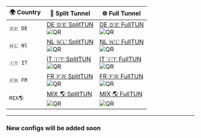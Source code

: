 | 🌍 Country | 🔀 Split Tunnel| 🌐 Full Tunnel |
|------------|----------------|----------------|
| `🇩🇪 DE`      |                                                    [DE 🇩🇪 SplitTUN](https://raw.githubusercontent.com/SHAMPOO-SIR-E-SEHAT/hehehe/refs/heads/main/Blackhole/DE%F0%9F%87%A9%F0%9F%87%AASplitTUN.json#DE🇩🇪SplitTUN)                            <br>                                                                  ![QR](https://api.qrserver.com/v1/create-qr-code/?size=120x120&data=https://raw.githubusercontent.com/SHAMPOO-SIR-E-SEHAT/hehehe/refs/heads/main/Blackhole/DE%F0%9F%87%A9%F0%9F%87%AASplitTUN.json%23DE🇩🇪SplitTUN)|                                               [DE 🇩🇪 FullTUN](https://raw.githubusercontent.com/SHAMPOO-SIR-E-SEHAT/hehehe/refs/heads/main/Blackhole/DE%F0%9F%87%A9%F0%9F%87%AAFullTUN.json#DE🇩🇪FullTUN)                               <br>                                                                  ![QR](https://api.qrserver.com/v1/create-qr-code/?size=120x120&data=https://raw.githubusercontent.com/SHAMPOO-SIR-E-SEHAT/hehehe/refs/heads/main/Blackhole/DE%F0%9F%87%A9%F0%9F%87%AAFullTUN.json%23DE🇩🇪FullTUN)
| `🇳🇱 Nl`      |                                                    [NL 🇳🇱 SplitTUN](https://raw.githubusercontent.com/SHAMPOO-SIR-E-SEHAT/hehehe/refs/heads/main/Blackhole/NL%F0%9F%87%B3%F0%9F%87%B1SplitTUN.json#NL🇳🇱SplitTUN)               <br>                                                                  ![QR](https://api.qrserver.com/v1/create-qr-code/?size=120x120&data=https://raw.githubusercontent.com/SHAMPOO-SIR-E-SEHAT/hehehe/refs/heads/main/Blackhole/NL%F0%9F%87%B3%F0%9F%87%B1SplitTUN.json%23NL🇳🇱SplitTUN)|                                               [NL 🇳🇱 FullTUN](https://raw.githubusercontent.com/SHAMPOO-SIR-E-SEHAT/hehehe/refs/heads/main/Blackhole/NL%F0%9F%87%B3%F0%9F%87%B1FullTUN.json#NL🇳🇱FullTUN)                 <br>                                                                  ![QR](https://api.qrserver.com/v1/create-qr-code/?size=120x120&data=https://raw.githubusercontent.com/SHAMPOO-SIR-E-SEHAT/hehehe/refs/heads/main/Blackhole/NL%F0%9F%87%B3%F0%9F%87%B1FullTUN.json%23NL🇳🇱FullTUN)
| `🇮🇹 IT`      |                                                    [IT 🇮🇹 SplitTUN](https://raw.githubusercontent.com/SHAMPOO-SIR-E-SEHAT/hehehe/refs/heads/main/Blackhole/IT%F0%9F%87%AE%F0%9F%87%B9SplitTUN.json#IT🇮🇹SplitTUN)           <br>                                                                  ![QR](https://api.qrserver.com/v1/create-qr-code/?size=120x120&data=https://raw.githubusercontent.com/SHAMPOO-SIR-E-SEHAT/hehehe/refs/heads/main/Blackhole/IT%F0%9F%87%AE%F0%9F%87%B9SplitTUN.json%23IT🇮🇹SplitTUN)|                                               [IT 🇮🇹 FullTUN](https://raw.githubusercontent.com/SHAMPOO-SIR-E-SEHAT/hehehe/refs/heads/main/Blackhole/IT%F0%9F%87%AE%F0%9F%87%B9FullTUN.json#IT🇮🇹FullTUN)                 <br>                                                                  ![QR](https://api.qrserver.com/v1/create-qr-code/?size=120x120&data=https://raw.githubusercontent.com/SHAMPOO-SIR-E-SEHAT/hehehe/refs/heads/main/Blackhole/IT%F0%9F%87%AE%F0%9F%87%B9FullTUN.json%23IT🇮🇹FullTUN)
| `🇫🇷 FR`      |                                                    [FR 🇫🇷 SplitTUN](https://raw.githubusercontent.com/SHAMPOO-SIR-E-SEHAT/hehehe/refs/heads/main/Blackhole/FR%F0%9F%87%AB%F0%9F%87%B7SplitTUN.json#FR🇫🇷SplitTUN)               <br>                                                                  ![QR](https://api.qrserver.com/v1/create-qr-code/?size=120x120&data=https://raw.githubusercontent.com/SHAMPOO-SIR-E-SEHAT/hehehe/refs/heads/main/Blackhole/FR%F0%9F%87%AB%F0%9F%87%B7SplitTUN.json%23FR🇫🇷SplitTUN)|                                               [FR 🇫🇷 FullTUN](https://raw.githubusercontent.com/SHAMPOO-SIR-E-SEHAT/hehehe/refs/heads/main/Blackhole/FR%F0%9F%87%AB%F0%9F%87%B7FullTUN.json#FR🇫🇷FullTUN)              <br>                                                                  ![QR](https://api.qrserver.com/v1/create-qr-code/?size=120x120&data=https://raw.githubusercontent.com/SHAMPOO-SIR-E-SEHAT/hehehe/refs/heads/main/Blackhole/FR%F0%9F%87%AB%F0%9F%87%B7FullTUN.json%23FR🇫🇷FullTUN)                                                 | `🇦🇲 AM`      |                                                 [AM 🇦🇲 SplitTUN](https://raw.githubusercontent.com/SHAMPOO-SIR-E-SEHAT/hehehe/refs/heads/main/Blackhole/AM%F0%9F%87%A6%F0%9F%87%B2SplitTUN.json#AM🇦🇲SplitTUN)               <br>                                                                  ![QR](https://api.qrserver.com/v1/create-qr-code/?size=120x120&data=https://raw.githubusercontent.com/SHAMPOO-SIR-E-SEHAT/hehehe/refs/heads/main/Blackhole/AM%F0%9F%87%A6%F0%9F%87%B2SplitTUN.json%23AM🇦🇲SplitTUN)|                                               [AM 🇦🇲 FullTUN](https://raw.githubusercontent.com/SHAMPOO-SIR-E-SEHAT/hehehe/refs/heads/main/Blackhole/AM%F0%9F%87%A6%F0%9F%87%B2FullTUN.json#AM🇦🇲FullTUN)                <br>                                                                  ![QR](https://api.qrserver.com/v1/create-qr-code/?size=120x120&data=https://raw.githubusercontent.com/SHAMPOO-SIR-E-SEHAT/hehehe/refs/heads/main/Blackhole/AM%F0%9F%87%A6%F0%9F%87%B2FullTUN.json%23AM🇦🇲FullTUN)
| `MIX🌎`      |                                                    [MIX 🌎 SplitTUN](https://raw.githubusercontent.com/SHAMPOO-SIR-E-SEHAT/hehehe/refs/heads/main/Blackhole/MIX%F0%9F%8C%8ESplitTUN.json#MIX🌎SplitTUN)                                      <br>                                                                  ![QR](https://api.qrserver.com/v1/create-qr-code/?size=120x120&data=https://raw.githubusercontent.com/SHAMPOO-SIR-E-SEHAT/hehehe/refs/heads/main/Blackhole/MIX%F0%9F%8C%8ESplitTUN.json%23MIX🌎SplitTUN)|                                                [MIX 🌎 FullTUN](https://raw.githubusercontent.com/SHAMPOO-SIR-E-SEHAT/hehehe/refs/heads/main/Blackhole/MIX%F0%9F%8C%8EFullTUN.json#MIX🌎FullTUN)<br>                                                                  ![QR](https://api.qrserver.com/v1/create-qr-code/?size=120x120&data=https://raw.githubusercontent.com/SHAMPOO-SIR-E-SEHAT/hehehe/refs/heads/main/Blackhole/MIX%F0%9F%8C%8EFullTUN.json%23MIX🌎FullTUN)
---
### New configs will be added soon
